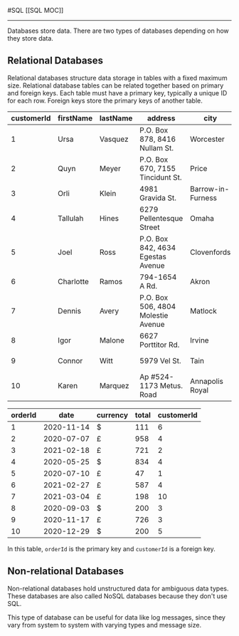 #SQL 
[[SQL MOC]]
-- --

Databases store data. There are two types of databases depending on how they store data.

## Relational Databases

Relational databases structure data storage in tables with a fixed maximum size. Relational database tables can be related together based on primary and foreign keys. Each table must have a primary key, typically a unique ID for each row. Foreign keys store the primary keys of another table.

| customerId | firstName | lastName | address                            | city              | country        |
| ---------- | --------- | -------- | ---------------------------------- | ----------------- | -------------- |
| 1          | Ursa      | Vasquez  | P.O. Box 878, 8416 Nullam St.      | Worcester         | United States  |
| 2          | Quyn      | Meyer    | P.O. Box 670, 7155 Tincidunt St.   | Price             | Canada         |
| 3          | Orli      | Klein    | 4981 Gravida St.                   | Barrow-in-Furness | United Kingdom |
| 4          | Tallulah  | Hines    | 6279 Pellentesque Street           | Omaha             | United States  |
| 5          | Joel      | Ross     | P.O. Box 842, 4634 Egestas Avenue  | Clovenfords       | United Kingdom |
| 6          | Charlotte | Ramos    | 794-1654 A Rd.                     | Akron             | United States  |
| 7          | Dennis    | Avery    | P.O. Box 506, 4804 Molestie Avenue | Matlock           | United Kingdom |
| 8          | Igor      | Malone   | 6627 Porttitor Rd.                 | Irvine            | United Kingdom |
| 9          | Connor    | Witt     | 5979 Vel St.                       | Tain              | United Kingdom |
| 10         | Karen     | Marquez  | Ap \#524-1173 Metus. Road          | Annapolis Royal   | Canada         |

| orderId | date       | currency | total | customerId |
| ------- | ---------- | -------- | ----- | ---------- |
| 1       | 2020-11-14 | $        | 111   | 6          |
| 2       | 2020-07-07 | £        | 958   | 4          |
| 3       | 2021-02-18 | £        | 721   | 2          |
| 4       | 2020-05-25 | $        | 834   | 4          |
| 5       | 2020-07-10 | £        | 47    | 1          |
| 6       | 2021-02-27 | £        | 587   | 4          |
| 7       | 2021-03-04 | £        | 198   | 10         |
| 8       | 2020-09-03 | $        | 200   | 3          |
| 9       | 2020-11-17 | £        | 726   | 3          |
| 10      | 2020-12-29 | $        | 200   | 5          |
In this table, `orderId` is the primary key and `customerId` is a foreign key.
## Non-relational Databases

Non-relational databases hold unstructured data for ambiguous data types. These databases are also called NoSQL databases because they don't use SQL.

This type of database can be useful for data like log messages, since they vary from system to system with varying types and message size.